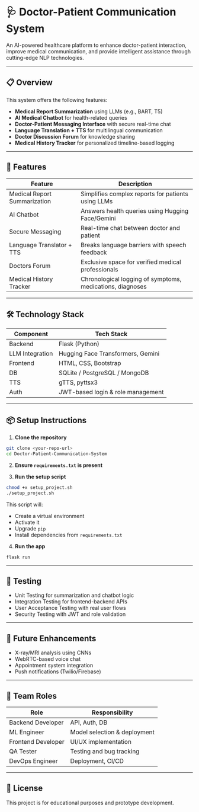 # 🩺 Doctor-Patient Communication System

An AI-powered healthcare platform to enhance doctor-patient interaction, improve medical communication, and provide intelligent assistance through cutting-edge NLP technologies.

---

## 📋 Overview

This system offers the following features:

- **Medical Report Summarization** using LLMs (e.g., BART, T5)
- **AI Medical Chatbot** for health-related queries
- **Doctor-Patient Messaging Interface** with secure real-time chat
- **Language Translation + TTS** for multilingual communication
- **Doctor Discussion Forum** for knowledge sharing
- **Medical History Tracker** for personalized timeline-based logging

---

## 🚀 Features

| Feature                      | Description                                                                 |
|-----------------------------|-----------------------------------------------------------------------------|
| Medical Report Summarization| Simplifies complex reports for patients using LLMs                         |
| AI Chatbot                  | Answers health queries using Hugging Face/Gemini                           |
| Secure Messaging            | Real-time chat between doctor and patient                                  |
| Language Translator + TTS   | Breaks language barriers with speech feedback                              |
| Doctors Forum               | Exclusive space for verified medical professionals                        |
| Medical History Tracker     | Chronological logging of symptoms, medications, diagnoses                  |

---

## 🛠️ Technology Stack

| Component        | Tech Stack                        |
|------------------|-----------------------------------|
| Backend          | Flask (Python)                    |
| LLM Integration  | Hugging Face Transformers, Gemini |
| Frontend         | HTML, CSS, Bootstrap              |
| DB               | SQLite / PostgreSQL / MongoDB     |
| TTS              | gTTS, pyttsx3                     |
| Auth             | JWT-based login & role management |

---

## 📦 Setup Instructions

1. **Clone the repository**
```bash
git clone <your-repo-url>
cd Doctor-Patient-Communication-System
```

2. **Ensure `requirements.txt` is present**

3. **Run the setup script**
```bash
chmod +x setup_project.sh
./setup_project.sh
```

This script will:
- Create a virtual environment
- Activate it
- Upgrade `pip`
- Install dependencies from `requirements.txt`

4. **Run the app**
```bash
flask run
```

---

## 🧪 Testing

- Unit Testing for summarization and chatbot logic
- Integration Testing for frontend-backend APIs
- User Acceptance Testing with real user flows
- Security Testing with JWT and role validation

---

## 🔄 Future Enhancements

- X-ray/MRI analysis using CNNs
- WebRTC-based voice chat
- Appointment system integration
- Push notifications (Twilio/Firebase)

---

## 👥 Team Roles

| Role              | Responsibility                        |
|-------------------|----------------------------------------|
| Backend Developer | API, Auth, DB                          |
| ML Engineer       | Model selection & deployment           |
| Frontend Developer| UI/UX implementation                   |
| QA Tester         | Testing and bug tracking               |
| DevOps Engineer   | Deployment, CI/CD                      |

---

## 📄 License

This project is for educational purposes and prototype development.

